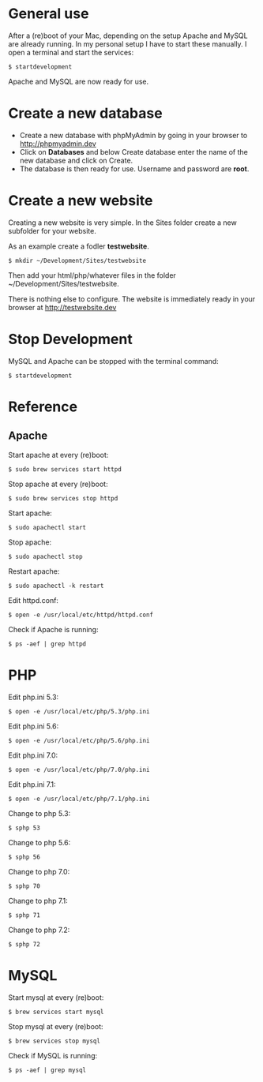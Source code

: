 # General use

After a (re)boot of your Mac, depending on the setup Apache and MySQL are already running.
In my personal setup I have to start these manually. I open a terminal and start the services:

```
$ startdevelopment
```

Apache and MySQL are now ready for use.

# Create a new database

- Create a new database with phpMyAdmin by going in your browser to http://phpmyadmin.dev
- Click on **Databases** and below Create database enter the name of the new database and click on Create.
- The database is then ready for use. Username and password are **root**.

# Create a new website

Creating a new website is very simple. In the Sites folder create a new subfolder for your website.

As an example create a fodler **testwebsite**.

```
$ mkdir ~/Development/Sites/testwebsite
```

Then add your html/php/whatever files in the folder ~/Development/Sites/testwebsite.

There is nothing else to configure. The website is immediately ready in your browser at http://testwebsite.dev

# Stop Development

MySQL and Apache can be stopped with the terminal command:

```
$ startdevelopment
```

# Reference

## Apache

Start apache at every (re)boot:

```
$ sudo brew services start httpd
```

Stop apache at every (re)boot:

```
$ sudo brew services stop httpd
```

Start apache:

```
$ sudo apachectl start
```

Stop apache:

```
$ sudo apachectl stop
```

Restart apache:

```
$ sudo apachectl -k restart
```

Edit httpd.conf:

```
$ open -e /usr/local/etc/httpd/httpd.conf
```

Check if Apache is running:

```
$ ps -aef | grep httpd
```

# PHP

Edit php.ini 5.3:

```
$ open -e /usr/local/etc/php/5.3/php.ini
```

Edit php.ini 5.6:

```
$ open -e /usr/local/etc/php/5.6/php.ini
```

Edit php.ini 7.0:

```
$ open -e /usr/local/etc/php/7.0/php.ini
```

Edit php.ini 7.1:

```
$ open -e /usr/local/etc/php/7.1/php.ini
```

Change to php 5.3:

```
$ sphp 53
```

Change to php 5.6:

```
$ sphp 56
```

Change to php 7.0:

```
$ sphp 70
```

Change to php 7.1:

```
$ sphp 71
```

Change to php 7.2:

```
$ sphp 72
```

# MySQL

Start mysql at every (re)boot:

```
$ brew services start mysql
```

Stop mysql at every (re)boot:

```
$ brew services stop mysql
```

Check if MySQL is running:

```
$ ps -aef | grep mysql
```
